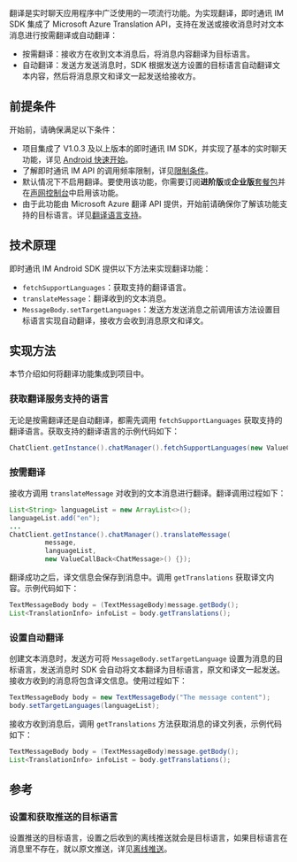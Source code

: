 翻译是实时聊天应用程序中广泛使用的一项流行功能。为实现翻译，即时通讯 IM SDK 集成了 Microsoft Azure Translation API，支持在发送或接收消息时对文本消息进行按需翻译或自动翻译：

- 按需翻译：接收方在收到文本消息后，将消息内容翻译为目标语言。
- 自动翻译：发送方发送消息时，SDK 根据发送方设置的目标语言自动翻译文本内容，然后将消息原文和译文一起发送给接收方。

## 前提条件

开始前，请确保满足以下条件：

- 项目集成了 V1.0.3 及以上版本的即时通讯 IM SDK，并实现了基本的实时聊天功能，详见 [Android 快速开始](./agora_chat_get_started_android)。
- 了解即时通讯 IM API 的调用频率限制，详见[限制条件](./agora_chat_limitation)。
- 默认情况下不启用翻译。要使用该功能，你需要订阅**进阶版**或**企业版**[套餐包](./agora_chat_pricing#管理套餐包)并在[声网控制台](https://console.agora.io/)中启用该功能。
- 由于此功能由 Microsoft Azure 翻译 API 提供，开始前请确保你了解该功能支持的目标语言。详见[翻译语言支持](https://docs.microsoft.com/en-us/azure)。

## 技术原理

即时通讯 IM Android SDK 提供以下方法来实现翻译功能：

- `fetchSupportLanguages`：获取支持的翻译语言。
- `translateMessage`：翻译收到的文本消息。
- `MessageBody.setTargetLanguages`：发送方发送消息之前调用该方法设置目标语言实现自动翻译，接收方会收到消息原文和译文。

## 实现方法

本节介绍如何将翻译功能集成到项目中。

### 获取翻译服务支持的语言

无论是按需翻译还是自动翻译，都需先调用 `fetchSupportLanguages` 获取支持的翻译语言。获取支持的翻译语言的示例代码如下：

```java
ChatClient.getInstance().chatManager().fetchSupportLanguages(new ValueCallBack<List<Language>>{});
```

### 按需翻译

接收方调用 `translateMessage` 对收到的文本消息进行翻译。翻译调用过程如下：

```java
List<String> languageList = new ArrayList<>();
languageList.add("en");
...
ChatClient.getInstance().chatManager().translateMessage(
         message,
         languageList,
         new ValueCallBack<ChatMessage>() {});
```

翻译成功之后，译文信息会保存到消息中。调用 `getTranslations` 获取译文内容。示例代码如下：

```java
TextMessageBody body = (TextMessageBody)message.getBody();
List<TranslationInfo> infoList = body.getTranslations();
```

### 设置自动翻译

创建文本消息时，发送方可将 `MessageBody.setTargetLanguage` 设置为消息的目标语言，发送消息时 SDK 会自动将文本翻译为目标语言，原文和译文一起发送。接收方收到的消息将包含译文信息。使用过程如下：

```java
TextMessageBody body = new TextMessageBody("The message content");
body.setTargetLanguages(languageList);
```

接收方收到消息后，调用 `getTranslations` 方法获取消息的译文列表，示例代码如下：

```java
TextMessageBody body = (TextMessageBody)message.getBody();
List<TranslationInfo> infoList = body.getTranslations();
```

## 参考

### 设置和获取推送的目标语言

设置推送的目标语言，设置之后收到的离线推送就会是目标语言，如果目标语言在消息里不存在，就以原文推送，详见[离线推送](./agora_chat_push_android)。